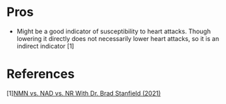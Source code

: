 # Pros
- Might be a good indicator of susceptibility to heart attacks. Though lowering it directly does not necessarily lower heart attacks, so it is an indirect indicator [1]

# References
[1][NMN vs. NAD vs. NR With Dr. Brad Stanfield (2021)](https://www.lifespan.io/news/nmn-vs-nad-vs-nr-with-dr-brad-stanfield/)
